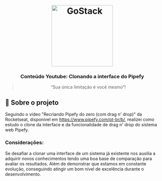 <h1 align="center">
    <img alt="GoStack" src="https://rocketseat-cdn.s3-sa-east-1.amazonaws.com/bootcamp-header.png" width="200px" />
</h1>

<h3 align="center">
  Conteúdo Youtube: Clonando a interface do Pipefy 
</h3>

<blockquote align="center">“Sua única limitação é você mesmo”!</blockquote>

## :rocket: Sobre o projeto

Seguindo o vídeo "Recriando Pipefy do zero (com drag n' drop)" da Rocketseat, disponível em https://www.pipefy.com/pt-br/b/,
realizei como estudo o clone da interface e da funcionalidade de drag n' drop do sistema web Pipefy.

### Considerações:
Se desafiar a clonar uma interface de um sistema já existente nos auxilia a adquirir novos conhecimentos tendo uma boa base de comparação para avaliar os resultados. Além de demonstrar que estamos em constante evolução, conseguindo atingir um bom nível de excelência durante o desenvolvimento.
